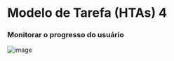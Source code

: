 # Modelo de Tarefa (HTAs) 4
### Monitorar o progresso do usuário

![image](https://github.com/user-attachments/assets/20b07017-91c2-49c2-a461-509ff5b00d8f)
